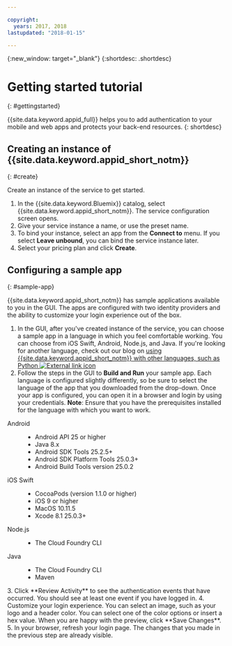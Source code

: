 ```yaml
---

copyright:
  years: 2017, 2018
lastupdated: "2018-01-15"

---
```


{:new_window: target="_blank"}
{:shortdesc: .shortdesc}

# Getting started tutorial
{: #gettingstarted}

{{site.data.keyword.appid_full}} helps you to add authentication to your mobile and web apps and protects your back-end resources.
{: shortdesc}

## Creating an instance of {{site.data.keyword.appid_short_notm}}
{: #create}

Create an instance of the service to get started.

1. In the {{site.data.keyword.Bluemix}} catalog, select {{site.data.keyword.appid_short_notm}}. The service configuration screen opens.
2. Give your service instance a name, or use the preset name.
3. To bind your instance, select an app from the **Connect to** menu. If you select **Leave unbound**, you can bind the service instance later.
4. Select your pricing plan and click **Create**.

## Configuring a sample app
{: #sample-app}

{{site.data.keyword.appid_short_notm}} has sample applications available to you in the GUI. The apps are configured with two identity providers and the ability to customize your login experience out of the box.

1. In the GUI, after you've created instance of the service, you can choose a sample app in a language in which you feel comfortable working. You can choose from iOS Swift, Android, Node.js, and Java. If you're looking for another language, check out our blog on <a href="https://github.com/mnsn/appid-python-flask-example" target="_blank">using {{site.data.keyword.appid_short_notm}} with other languages, such as Python <img src="../../icons/launch-glyph.svg" alt="External link icon"></a>
2. Follow the steps in the GUI to **Build and Run** your sample app. Each language is configured slightly differently, so be sure to select the language of the app that you downloaded from the drop-down. Once your app is configured, you can open it in a browser and login by using your credentials.
  **Note**: Ensure that you have the prerequisites installed for the language with which you want to work.
  <dl>
    <dt> Android </dt>
      <dd><ul><li> Android API 25 or higher </li><li> Java 8.x </li><li> Android SDK Tools 25.2.5+ </li><li> Android SDK Platform Tools 25.0.3+ </li><li> Android Build Tools version 25.0.2 </li></ul></dd>
    <dt> iOS Swift </dt>
      <dd><ul><li> CocoaPods (version 1.1.0 or higher) </li><li> iOS 9 or higher </li><li> MacOS 10.11.5 </li><li> Xcode 8.1 25.0.3+ </li></ul></dd>
    <dt> Node.js </dt>
      <dd><ul><li> The Cloud Foundry CLI </li></ul></dd>
    <dt> Java </dt>
      <dd><ul><li> The Cloud Foundry CLI </li><li> Maven </li></ul></dd>
  </dl>
3. Click **Review Activity** to see the authentication events that have occurred. You should see at least one event if you have logged in.
4. Customize your login experience. You can select an image, such as your logo and a header color. You can select one of the color options or insert a hex value. When you are happy with the preview, click **Save Changes**.
5. In your browser, refresh your login page. The changes that you made in the previous step are already visible.
